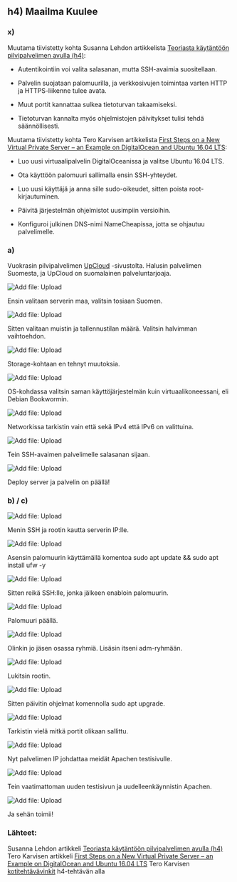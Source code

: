 ## h4) Maailma Kuulee

### x) 
Muutama tiivistetty kohta Susanna Lehdon artikkelista [Teoriasta käytäntöön pilvipalvelimen avulla (h4)](https://susannalehto.fi/2022/teoriasta-kaytantoon-pilvipalvelimen-avulla-h4/):

- Autentikointiin voi valita salasanan, mutta SSH-avaimia suositellaan.

- Palvelin suojataan palomuurilla, ja verkkosivujen toimintaa varten HTTP ja HTTPS-liikenne tulee avata.

- Muut portit kannattaa sulkea tietoturvan takaamiseksi.

- Tietoturvan kannalta myös ohjelmistojen päivitykset tulisi tehdä säännöllisesti.

  
Muutama tiivistetty kohta Tero Karvisen artikkelista [First Steps on a New Virtual Private Server – an Example on DigitalOcean and Ubuntu 16.04 LTS](https://terokarvinen.com/2017/first-steps-on-a-new-virtual-private-server-an-example-on-digitalocean/):

- Luo uusi virtuaalipalvelin DigitalOceanissa ja valitse Ubuntu 16.04 LTS.

- Ota käyttöön palomuuri sallimalla ensin SSH-yhteydet.

- Luo uusi käyttäjä ja anna sille sudo-oikeudet, sitten poista root-kirjautuminen.

- Päivitä järjestelmän ohjelmistot uusimpiin versioihin.
  
- Konfiguroi julkinen DNS-nimi NameCheapissa, jotta se ohjautuu palvelimelle.
  

### a) 

Vuokrasin pilvipalvelimen [UpCloud](https://upcloud.com/) -sivustolta. Halusin palvelimen Suomesta, ja UpCloud on suomalainen palveluntarjoaja. 

![Add file: Upload](maailma1.png)

Ensin valitaan serverin maa, valitsin tosiaan Suomen.

![Add file: Upload](maailma2.png)

Sitten valitaan muistin ja tallennustilan määrä. Valitsin halvimman vaihtoehdon.

![Add file: Upload](maailma3.png)

Storage-kohtaan en tehnyt muutoksia.

![Add file: Upload](maailma4.png)

OS-kohdassa valitsin saman käyttöjärjestelmän kuin virtuaalikoneessani, eli Debian Bookwormin.

![Add file: Upload](maailma5.png)

Networkissa tarkistin vain että sekä IPv4 että IPv6 on valittuina.

![Add file: Upload](maailma6.png)

Tein SSH-avaimen palvelimelle salasanan sijaan.

![Add file: Upload](maailma18.png)

Deploy server ja palvelin on päällä!

### b) / c)

![Add file: Upload](maailma7.png)

Menin SSH ja rootin kautta serverin IP:lle. 

![Add file: Upload](maailma8.png)
 
Asensin palomuurin käyttämällä komentoa sudo apt update && sudo apt install ufw -y

![Add file: Upload](maailma9.png)
 
Sitten reikä SSH:lle, jonka jälkeen enabloin palomuurin.

![Add file: Upload](maailma10.png)
 
Palomuuri päällä.

![Add file: Upload](maailma11.png)

Olinkin jo jäsen osassa ryhmiä. Lisäsin itseni adm-ryhmään. 

![Add file: Upload](maailma12.png)

Lukitsin rootin.

![Add file: Upload](maailma13.png)
 
Sitten päivitin ohjelmat komennolla sudo apt upgrade.

![Add file: Upload](maailma14.png)
 
Tarkistin vielä mitkä portit olikaan sallittu. 

![Add file: Upload](maailma15.png)

Nyt palvelimen IP johdattaa meidät Apachen testisivulle.

![Add file: Upload](maailma16.png)

Tein vaatimattoman uuden testisivun ja uudelleenkäynnistin Apachen. 

![Add file: Upload](maailma17.png)

Ja sehän toimii!

### Lähteet:

Susanna Lehdon artikkeli [Teoriasta käytäntöön pilvipalvelimen avulla (h4)](https://susannalehto.fi/2022/teoriasta-kaytantoon-pilvipalvelimen-avulla-h4/)
Tero Karvisen artikkeli [First Steps on a New Virtual Private Server – an Example on DigitalOcean and Ubuntu 16.04 LTS](https://terokarvinen.com/2017/first-steps-on-a-new-virtual-private-server-an-example-on-digitalocean/)
Tero Karvisen [kotitehtävävinkit](https://terokarvinen.com/linux-palvelimet/#h4-maailma-kuulee) h4-tehtävän alla
